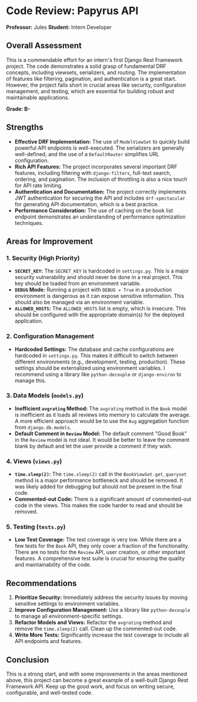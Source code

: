# Code Review: Papyrus API

**Professor:** Jules
**Student:** Intern Developer

## Overall Assessment

This is a commendable effort for an intern's first Django Rest Framework project. The code demonstrates a solid grasp of fundamental DRF concepts, including viewsets, serializers, and routing. The implementation of features like filtering, pagination, and authentication is a great start. However, the project falls short in crucial areas like security, configuration management, and testing, which are essential for building robust and maintainable applications.

**Grade: B-**

## Strengths

*   **Effective DRF Implementation:** The use of `ModelViewSet` to quickly build powerful API endpoints is well-executed. The serializers are generally well-defined, and the use of a `DefaultRouter` simplifies URL configuration.
*   **Rich API Features:** The project incorporates several important DRF features, including filtering with `django-filters`, full-text search, ordering, and pagination. The inclusion of throttling is also a nice touch for API rate limiting.
*   **Authentication and Documentation:** The project correctly implements JWT authentication for securing the API and includes `drf-spectacular` for generating API documentation, which is a best practice.
*   **Performance Consideration:** The use of caching on the book list endpoint demonstrates an understanding of performance optimization techniques.

## Areas for Improvement

### 1. Security (High Priority)

*   **`SECRET_KEY`:** The `SECRET_KEY` is hardcoded in `settings.py`. This is a major security vulnerability and should never be done in a real project. This key should be loaded from an environment variable.
*   **`DEBUG` Mode:** Running a project with `DEBUG = True` in a production environment is dangerous as it can expose sensitive information. This should also be managed via an environment variable.
*   **`ALLOWED_HOSTS`:** The `ALLOWED_HOSTS` list is empty, which is insecure. This should be configured with the appropriate domain(s) for the deployed application.

### 2. Configuration Management

*   **Hardcoded Settings:** The database and cache configurations are hardcoded in `settings.py`. This makes it difficult to switch between different environments (e.g., development, testing, production). These settings should be externalized using environment variables. I recommend using a library like `python-decouple` or `django-environ` to manage this.

### 3. Data Models (`models.py`)

*   **Inefficient `avgrating` Method:** The `avgrating` method in the `Book` model is inefficient as it loads all reviews into memory to calculate the average. A more efficient approach would be to use the `Avg` aggregation function from `django.db.models`.
*   **Default Comment in `Review` Model:** The default comment "Good Book" in the `Review` model is not ideal. It would be better to leave the comment blank by default and let the user provide a comment if they wish.

### 4. Views (`views.py`)

*   **`time.sleep(2)`:** The `time.sleep(2)` call in the `BookViewSet.get_queryset` method is a major performance bottleneck and should be removed. It was likely added for debugging but should not be present in the final code.
*   **Commented-out Code:** There is a significant amount of commented-out code in the views. This makes the code harder to read and should be removed.

### 5. Testing (`tests.py`)

*   **Low Test Coverage:** The test coverage is very low. While there are a few tests for the `Book` API, they only cover a fraction of the functionality. There are no tests for the `Review` API, user creation, or other important features. A comprehensive test suite is crucial for ensuring the quality and maintainability of the code.

## Recommendations

1.  **Prioritize Security:** Immediately address the security issues by moving sensitive settings to environment variables.
2.  **Improve Configuration Management:** Use a library like `python-decouple` to manage all environment-specific settings.
3.  **Refactor Models and Views:** Refactor the `avgrating` method and remove the `time.sleep(2)` call. Clean up the commented-out code.
4.  **Write More Tests:** Significantly increase the test coverage to include all API endpoints and features.

## Conclusion

This is a strong start, and with some improvements in the areas mentioned above, this project can become a great example of a well-built Django Rest Framework API. Keep up the good work, and focus on writing secure, configurable, and well-tested code.

